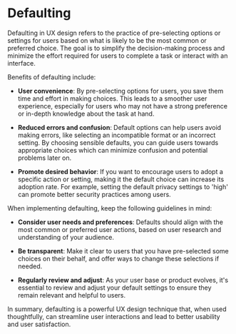 # Defaulting

Defaulting in UX design refers to the practice of pre-selecting options or settings for users based on what is likely to be the most common or preferred choice. The goal is to simplify the decision-making process and minimize the effort required for users to complete a task or interact with an interface.

Benefits of defaulting include:

- **User convenience**: By pre-selecting options for users, you save them time and effort in making choices. This leads to a smoother user experience, especially for users who may not have a strong preference or in-depth knowledge about the task at hand.

- **Reduced errors and confusion**: Default options can help users avoid making errors, like selecting an incompatible format or an incorrect setting. By choosing sensible defaults, you can guide users towards appropriate choices which can minimize confusion and potential problems later on.

- **Promote desired behavior**: If you want to encourage users to adopt a specific action or setting, making it the default choice can increase its adoption rate. For example, setting the default privacy settings to 'high' can promote better security practices among users.

When implementing defaulting, keep the following guidelines in mind:

- **Consider user needs and preferences**: Defaults should align with the most common or preferred user actions, based on user research and understanding of your audience.

- **Be transparent**: Make it clear to users that you have pre-selected some choices on their behalf, and offer ways to change these selections if needed.

- **Regularly review and adjust**: As your user base or product evolves, it's essential to review and adjust your default settings to ensure they remain relevant and helpful to users.

In summary, defaulting is a powerful UX design technique that, when used thoughtfully, can streamline user interactions and lead to better usability and user satisfaction.
